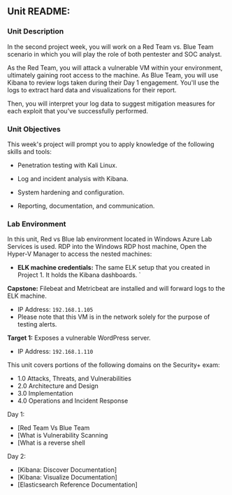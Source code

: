 ## Unit  README: 

### Unit Description

In the second project week, you will work on a Red Team vs. Blue Team scenario in which you will play the role of both pentester and SOC analyst.

As the Red Team, you will attack a vulnerable VM within your environment, ultimately gaining root access to the machine. As Blue Team, you will use Kibana to review logs taken during their Day 1 engagement. You'll use the logs to extract hard data and visualizations for their report.

Then, you will interpret your log data to suggest mitigation measures for each exploit that you've successfully performed.


### Unit Objectives

This week's project will prompt you to apply knowledge of the following skills and tools:

- Penetration testing with Kali Linux.

- Log and incident analysis with Kibana.

- System hardening and configuration.

- Reporting, documentation, and communication.

### Lab Environment

In this unit, Red vs Blue lab environment located in Windows Azure Lab Services is used. RDP into the Windows RDP host machine, Open the Hyper-V Manager to access the nested machines:

- **ELK machine credentials:** The same ELK setup that you created in Project 1. It holds the Kibana dashboards.
    `

**Capstone:** Filebeat and Metricbeat are installed and will forward logs to the ELK machine. 
   - IP Address: `192.168.1.105`
   - Please note that this VM is in the network solely for the purpose of testing alerts.

**Target 1:** Exposes a vulnerable WordPress server.
  - IP Address: `192.168.1.110`

This unit covers portions of the following domains on the Security+ exam:

- 1.0 Attacks, Threats, and Vulnerabilities 
- 2.0 Architecture and Design 
- 3.0 Implementation
- 4.0 Operations and Incident Response 


Day 1:

- [Red Team Vs Blue Team
- [What is Vulnerability Scanning
- [What is a reverse shell

Day 2: 

- [Kibana: Discover Documentation]
- [Kibana: Visualize Documentation]
- [Elasticsearch Reference Documentation]


